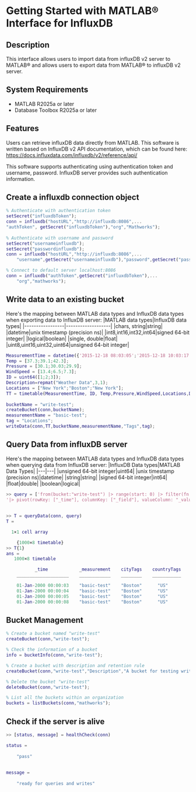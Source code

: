 # Getting Started with MATLAB® Interface for InfluxDB

## Description

This interface allows users to import data from influxDB v2 server to MATLAB® and allows users to export data from MATLAB® to influxDB v2 server.
## System Requirements

- MATLAB R2025a or later
- Database Toolbox R2025a or later

## Features

Users can retrieve influxDB data directly from MATLAB. This software is written based on InfluxDB v2 API documentation, which can be found here:
https://docs.influxdata.com/influxdb/v2/reference/api/

This software supports authenticating using authentication token and username, password. InfluxDB server provides such authentication information. 

## Create a influxdb connection object
```MATLAB
% Authenticate with authentication token
setSecret("influxdbToken");
conn = influxdb("hostURL","http://influxdb:8086",...
"authToken", getSecret("influxdbToken"),"org","Mathworks");
    
% Authenticate with username and password
setSecret("usernameinfluxdb");
setSecret("passwordinfluxdb");
conn = influxdb("hostURL","http://influxdb:8086",...
    "username",getSecret("usernameinfluxdb"),"password",getSecret("passwordinfluxdb"),"org","Mathworks");

% Connect to default server localhost:8086
conn = influxdb("authToken",getSecret("influxdbToken"),...
    "org","mathworks");
```

## Write data to an existing bucket
Here's the mapping between MATLAB data types and InfluxDB data types when exporting data to InfluxDB server:
|MATLAB data types|InfluxDB data types|
|-----------------|-------------------|
|chars, string|string|
|datetime|unix timestamp (precision ns)|
|int8,int16,int32,int64|signed 64-bit integer|
|logical|boolean|
|single, double|float|
|uint8,uint16,uint32,uint64|unsigned 64-bit integer|

```MATLAB
MeasurementTime = datetime({'2015-12-18 08:03:05';'2015-12-18 10:03:17';'2015-12-18 12:03:13'});
Temp = [37.3;39.1;42.3];
Pressure = [30.1;30.03;29.9];
WindSpeed = [13.4;6.5;7.3];
ID = uint64([1;2;3]);
Description=repmat("Weather Data",3,1);
Locations = ["New York";"Boston";"New York"];
TT = timetable(MeasurementTime, ID, Temp,Pressure,WindSpeed,Locations,Description);
 
bucketName = "write-test";
createBucket(conn,bucketName);
measurementName = "basic-test";
tag = "Locations";
writeData(conn,TT,bucketName,measurementName,"Tags",tag);
```
## Query Data from influxDB server
Here's the mapping between MATLAB data types and InfluxDB data types when querying data from InfluxDB server:
|InfluxDB Data types|MATLAB Data Types|
|---|---|
|unsigned 64-bit integer|uint64|
|unix timestamp (precision ns)|datetime|
|string|string|
|signed 64-bit integer|int64|
|float|double|
|boolean|logical|

```MATLAB
>> query = ['from(bucket:"write-test") |> range(start: 0) |> filter(fn: (r) => r._measurement == "basic-test")', ...
'|> pivot(rowKey: ["_time"], columnKey: ["_field"], valueColumn: "_value")'];
 
 
>> T = queryData(conn, query)
T =

  1×1 cell array

    {1000×8 timetable}
>> T{1}
ans = 
   1000×8 timetable

           _time            _measurement    cityTags    countryTags    charTypedCol    doubleTypedCol    intTypedCol    stringTypedCol    uintTypedCol
    ____________________    ____________    ________    ___________    ____________    ______________    ___________    ______________    ____________

    01-Jan-2000 00:00:03    "basic-test"    "Boston"      "US"            "test"               3               3            "test"               3    
    01-Jan-2000 00:00:04    "basic-test"    "Boston"      "US"            "test"               4               4            "test"               4    
    01-Jan-2000 00:00:05    "basic-test"    "Boston"      "US"            "test"               5               5            "test"               5    
    01-Jan-2000 00:00:08    "basic-test"    "Boston"      "US"            "test"               8               8            "test"               8    
```

## Bucket Management
```MATLAB
% Create a bucket named "write-test"
createBucket(conn,"write-test");

% Check the information of a bucket
info = bucketInfo(conn,"write-test");

% Create a bucket with description and retention rule
createBucket(conn,"write-test","Description","A bucket for testing writeData function","retentionRules",struct("everyseconds",4e5,"type","expire"));

% Delete the bucket "write-test"
deleteBucket(conn,"write-test");

% List all the buckets within an organization
buckets = listBuckets(conn,"mathworks");

```

## Check if the server is alive
```MATLAB
>> [status, message] = healthCheck(conn)

status =
 
    "pass"
 
 
message =
 
    "ready for queries and writes"
```
